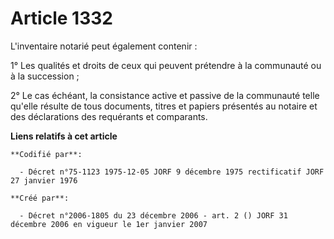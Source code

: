 # Article 1332

L'inventaire notarié peut également contenir :

1° Les qualités et droits de ceux qui peuvent prétendre à la communauté ou à la succession ;

2° Le cas échéant, la consistance active et passive de la communauté telle qu'elle résulte de tous documents, titres et
papiers présentés au notaire et des déclarations des requérants et comparants.

**Liens relatifs à cet article**

	**Codifié par**:

	  - Décret n°75-1123 1975-12-05 JORF 9 décembre 1975 rectificatif JORF 27 janvier 1976

	**Créé par**:

	  - Décret n°2006-1805 du 23 décembre 2006 - art. 2 () JORF 31 décembre 2006 en vigueur le 1er janvier 2007
